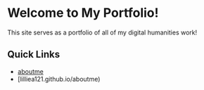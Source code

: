 # Welcome to My Portfolio!

This site serves as a portfolio of all of my digital humanities work!

## Quick Links
- [aboutme](aboutme.md)
- [lilliea121.github.io/aboutme)
